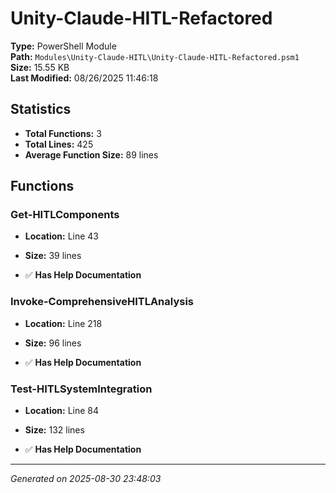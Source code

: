 # Unity-Claude-HITL-Refactored

**Type:** PowerShell Module  
**Path:** `Modules\Unity-Claude-HITL\Unity-Claude-HITL-Refactored.psm1`  
**Size:** 15.55 KB  
**Last Modified:** 08/26/2025 11:46:18  

## Statistics

- **Total Functions:** 3
- **Total Lines:** 425
- **Average Function Size:** 89 lines

## Functions


### Get-HITLComponents

- **Location:** Line 43
- **Size:** 39 lines

- ✅ **Has Help Documentation** 
### Invoke-ComprehensiveHITLAnalysis

- **Location:** Line 218
- **Size:** 96 lines

- ✅ **Has Help Documentation** 
### Test-HITLSystemIntegration

- **Location:** Line 84
- **Size:** 132 lines

- ✅ **Has Help Documentation**

---
*Generated on 2025-08-30 23:48:03*
